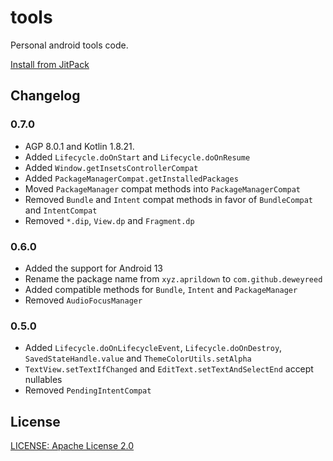 # tools

Personal android tools code.

[Install from JitPack](https://jitpack.io/#com.github.DeweyReed/tools)

## Changelog

### 0.7.0

- AGP 8.0.1 and Kotlin 1.8.21.
- Added `Lifecycle.doOnStart` and `Lifecycle.doOnResume`
- Added `Window.getInsetsControllerCompat`
- Added `PackageManagerCompat.getInstalledPackages`
- Moved `PackageManager` compat methods into `PackageManagerCompat`
- Removed `Bundle` and `Intent` compat methods in favor of `BundleCompat` and `IntentCompat`
- Removed `*.dip`, `View.dp` and `Fragment.dp`

### 0.6.0

- Added the support for Android 13
- Rename the package name from `xyz.aprildown` to `com.github.deweyreed`
- Added compatible methods for `Bundle`, `Intent` and `PackageManager`
- Removed `AudioFocusManager`

### 0.5.0

- Added `Lifecycle.doOnLifecycleEvent`, `Lifecycle.doOnDestroy`, `SavedStateHandle.value`
  and `ThemeColorUtils.setAlpha`
- `TextView.setTextIfChanged` and `EditText.setTextAndSelectEnd` accept nullables
- Removed `PendingIntentCompat`

## License

[LICENSE: Apache License 2.0](./LICENSE)
